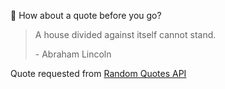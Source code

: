 📣 How about a quote before you go?

> A house divided against itself cannot stand.
>
> <p>- Abraham Lincoln</p>

Quote requested from [Random Quotes API](https://github.com/lukePeavey/quotable)
